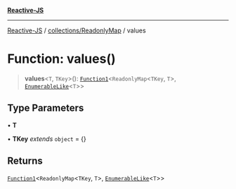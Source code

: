 [**Reactive-JS**](../../../README.md)

***

[Reactive-JS](../../../README.md) / [collections/ReadonlyMap](../README.md) / values

# Function: values()

> **values**\<`T`, `TKey`\>(): [`Function1`](../../../functions/type-aliases/Function1.md)\<`ReadonlyMap`\<`TKey`, `T`\>, [`EnumerableLike`](../../interfaces/EnumerableLike.md)\<`T`\>\>

## Type Parameters

• **T**

• **TKey** *extends* `object` = \{\}

## Returns

[`Function1`](../../../functions/type-aliases/Function1.md)\<`ReadonlyMap`\<`TKey`, `T`\>, [`EnumerableLike`](../../interfaces/EnumerableLike.md)\<`T`\>\>
